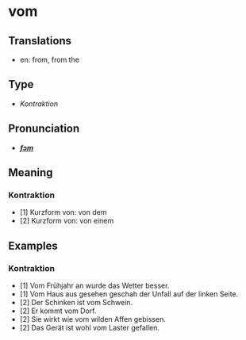 # vom
## Translations
- en: from, from the
## Type
- _Kontraktion_
## Pronunciation
- **_[fɔm](https://commons.wikimedia.org/wiki/File:De-vom.ogg)_**
## Meaning
### Kontraktion
- [1] Kurzform von: von dem
- [2] Kurzform von: von einem
## Examples
### Kontraktion
- [1] Vom Frühjahr an wurde das Wetter besser.
- [1] Vom Haus aus gesehen geschah der Unfall auf der linken Seite.
- [2] Der Schinken ist vom Schwein.
- [2] Er kommt vom Dorf.
- [2] Sie wirkt wie vom wilden Affen gebissen.
- [2] Das Gerät ist wohl vom Laster gefallen.
